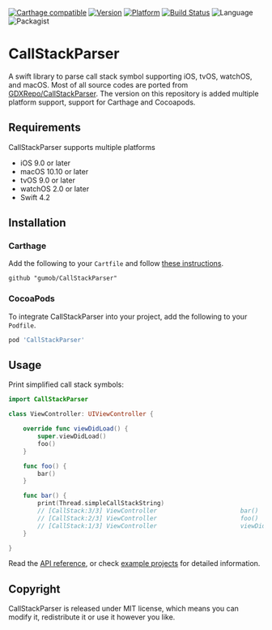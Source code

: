[![Carthage compatible](https://img.shields.io/badge/Carthage-compatible-4BC51D.svg)](https://github.com/gumob/CallStackParser)
[![Version](http://img.shields.io/cocoapods/v/CallStackParser.svg)](http://cocoadocs.org/docsets/CallStackParser)
[![Platform](http://img.shields.io/cocoapods/p/CallStackParser.svg)](http://cocoadocs.org/docsets/CallStackParser)
[![Build Status](https://travis-ci.com/gumob/CallStackParser.svg?branch=master)](https://travis-ci.com/gumob/CallStackParser)
![Language](https://img.shields.io/badge/Language-Swift%204.2-orange.svg)
![Packagist](https://img.shields.io/packagist/l/doctrine/orm.svg)

# CallStackParser
A swift library to parse call stack symbol supporting iOS, tvOS, watchOS, and macOS.
Most of all source codes are ported from [GDXRepo/CallStackParser](https://github.com/GDXRepo/CallStackParser).
The version on this repository is added multiple platform support, support for Carthage and Cocoapods.

## Requirements

CallStackParser supports multiple platforms
- iOS 9.0 or later
- macOS 10.10 or later
- tvOS 9.0 or later
- watchOS 2.0 or later
- Swift 4.2

## Installation

### Carthage

Add the following to your `Cartfile` and follow [these instructions](https://github.com/Carthage/Carthage#adding-frameworks-to-an-application).

```
github "gumob/CallStackParser"
```

### CocoaPods

To integrate CallStackParser into your project, add the following to your `Podfile`.

```ruby
pod 'CallStackParser'
```

## Usage

Print simplified call stack symbols:
```swift
import CallStackParser

class ViewController: UIViewController {

    override func viewDidLoad() {
        super.viewDidLoad()
        foo()
    }

    func foo() {
        bar()
    }

    func bar() {
        print(Thread.simpleCallStackString)
        // [CallStack:3/3] ViewController                       bar()
        // [CallStack:2/3] ViewController                       foo()
        // [CallStack:1/3] ViewController                       viewDidLoad()
    }

}
```

Read the [API reference](https://gumob.github.io/CallStackParser/Classes/CallStackParser.html), or check [example projects](https://github.com/gumob/CallStackParser/tree/develop/Example) for detailed information.

## Copyright

CallStackParser is released under MIT license, which means you can modify it, redistribute it or use it however you like.
